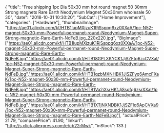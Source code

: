 {
	"title": "Free shipping 1pc Dia 50x30 mm hot round magnet 50 30mm Strong magnets Rare Earth Neodymium Magnet 50x30mm wholesale 50 30",
	"date": "2018-10-31 10:30:20",
	"SubCat": ["Home Improvement"],
	"categories": ["Hardware"],
	"thumbnailImage": "https://ae01.alicdn.com/kf/HTB1lupMXjzuK1RjSsppq6xz0XXaA/1pc-N52-magnet-50x30-mm-Powerful-permanet-round-Neodymium-Magnet-Super-Strong-magnetic-Rare-Earth-NdFeB.jpg_220x220.jpg",
	"BigImage": ["https://ae01.alicdn.com/kf/HTB1lupMXjzuK1RjSsppq6xz0XXaA/1pc-N52-magnet-50x30-mm-Powerful-permanet-round-Neodymium-Magnet-Super-Strong-magnetic-Rare-Earth-NdFeB.jpg","https://ae01.alicdn.com/kf/HTB18GPLXKYCK1JjSZFtq6zcCVXal/1pc-N52-magnet-50x30-mm-Powerful-permanet-round-Neodymium-Magnet-Super-Strong-magnetic-Rare-Earth-NdFeB.jpg","https://ae01.alicdn.com/kf/HTB1qzbMXNHBK1JjSZFyq6AmcFXaK/1pc-N52-magnet-50x30-mm-Powerful-permanet-round-Neodymium-Magnet-Super-Strong-magnetic-Rare-Earth-NdFeB.jpg","https://ae01.alicdn.com/kf/HTB1Va2iXsrHK1JjSspfq6zsrXXaI/1pc-N52-magnet-50x30-mm-Powerful-permanet-round-Neodymium-Magnet-Super-Strong-magnetic-Rare-Earth-NdFeB.jpg","https://ae01.alicdn.com/kf/HTB1XTjNXNDBK1JjSZFlq6ApCVXa9/1pc-N52-magnet-50x30-mm-Powerful-permanet-round-Neodymium-Magnet-Super-Strong-magnetic-Rare-Earth-NdFeB.jpg"],
	"actualPrice": 21.79,
	"comparePrice": 41.90,
	"linkurl": "http://s.click.aliexpress.com/e/cb22rMwk",
	"inStock": 133
}
